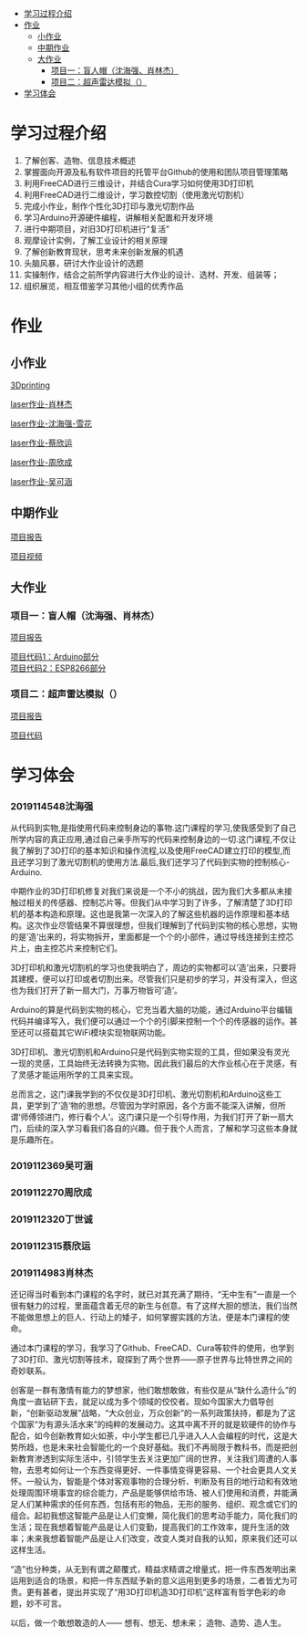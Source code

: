 - [学习过程介绍](#%E5%AD%A6%E4%B9%A0%E8%BF%87%E7%A8%8B%E4%BB%8B%E7%BB%8D)
- [作业](#%E4%BD%9C%E4%B8%9A)
  - [小作业](#%E5%B0%8F%E4%BD%9C%E4%B8%9A)
  - [中期作业](#%E4%B8%AD%E6%9C%9F%E4%BD%9C%E4%B8%9A)
  - [大作业](#%E5%A4%A7%E4%BD%9C%E4%B8%9A)
    - [项目一：盲人帽（沈海强、肖林杰）](#%E9%A1%B9%E7%9B%AE%E4%B8%80%E7%9B%B2%E4%BA%BA%E5%B8%BD%E6%B2%88%E6%B5%B7%E5%BC%BA%E8%82%96%E6%9E%97%E6%9D%B0)
    - [项目二：超声雷达模拟（）](#%E9%A1%B9%E7%9B%AE%E4%BA%8C%E8%B6%85%E5%A3%B0%E9%9B%B7%E8%BE%BE%E6%A8%A1%E6%8B%9F)
- [学习体会](#%E5%AD%A6%E4%B9%A0%E4%BD%93%E4%BC%9A)
# 学习过程介绍
1.	了解创客、造物、信息技术概述
2.	掌握面向开源及私有软件项目的托管平台Github的使用和团队项目管理策略
3.	利用FreeCAD进行三维设计，并结合Cura学习如何使用3D打印机
4.	利用FreeCAD进行二维设计，学习数控切割（使用激光切割机）
5.	完成小作业，制作个性化3D打印与激光切割作品
6.	学习Arduino开源硬件编程，讲解相关配置和开发环境
7.	进行中期项目，对旧3D打印机进行“复活”
8.	观摩设计实例，了解工业设计的相关原理
9.	了解创新教育现状，思考未来创新发展的机遇
10.	头脑风暴，研讨大作业设计的选题
11.	实操制作，结合之前所学内容进行大作业的设计、选材、开发、组装等；
12.	组织展览，相互借鉴学习其他小组的优秀作品
# 作业
## 小作业
[3Dprinting](https://www.zaowu.fun/p/6062f4d8234c46320e6d2e81)

[laser作业-肖林杰](https://www.zaowu.fun/p/6062fdb1234c46320e6d2ee5)

[laser作业-沈海强-雪花](https://zaowu.fun/p/606095ca234c46320e6d2c51)

[laser作业-蔡欣运](https://www.zaowu.fun/p/60856fc6234c46320e6d3656)

[laser作业-周欣成](https://zaowu.fun/p/60b43121234c46320e6d3813)

[laser作业-吴可涵](https://zaowu.fun/p/60b442c2234c46320e6d3835)
## 中期作业
[项目报告](https://hub.fastgit.org/Silence2540/test/blob/main/assessment3/3dprinter-hack.md)

[项目视频](https://b23.tv/hIW9UP)
## 大作业
### 项目一：盲人帽（沈海强、肖林杰）
[项目报告](https://www.zaowu.fun/p/60cfe16b234c46320e6d3e58)

[项目代码1：Arduino部分](https://github.com/Silence2540/test/blob/main/code/%E7%9B%B2%E4%BA%BA%E5%B8%BD_Arduino.c)  
[项目代码2：ESP8266部分](https://github.com/Silence2540/test/blob/main/code/%E7%9B%B2%E4%BA%BA%E5%B8%BD_ESP8266.c)
### 项目二：超声雷达模拟（）
[项目报告]()

[项目代码]()
# 学习体会
### 2019114548沈海强
从代码到实物,是指使用代码来控制身边的事物.这门课程的学习,使我感受到了自己所学内容的真正应用,通过自己亲手所写的代码来控制身边的一切.这门课程,不仅让我了解到了3D打印的基本知识和操作流程,以及使用FreeCAD建立打印的模型,而且还学习到了激光切割机的使用方法.最后,我们还学习了代码到实物的控制核心-Arduino.

中期作业的3D打印机修复对我们来说是一个不小的挑战，因为我们大多都从未接触过相关的传感器、控制芯片等。但我们从中学习到了许多，了解清楚了3D打印机的基本构造和原理。这也是我第一次深入的了解这些机器的运作原理和基本结构。这次作业尽管结果不算很理想，但我们理解到了代码到实物的核心思想，实物的是’造’出来的，将实物拆开，里面都是一个个的小部件，通过导线连接到主控芯片上，由主控芯片来控制它们。

3D打印机和激光切割机的学习也使我明白了，周边的实物都可以’造’出来，只要将其建模，便可以打印或者切割出来。尽管我们只是初步的学习，并没有深入，但这也为我们打开了新一扇大门，万事万物皆可’造’。

Arduino的算是代码到实物的核心，它充当着大脑的功能，通过Arduino平台编辑代码并编译写入，我们便可以通过一个个的引脚来控制一个个的传感器的运作。甚至还可以搭载其它WiFi模块实现物联网功能。

3D打印机、激光切割机和Arduino只是代码到实物实现的工具，但如果没有灵光一现的灵感，工具始终无法转换为实物。因此我们最后的大作业核心在于灵感，有了灵感才能运用所学的工具来实现。

总而言之，这门课我学到的不仅仅是3D打印机、激光切割机和Arduino这些工具，更学到了’造’物的思想。尽管因为学时原因，各个方面不能深入讲解，但所谓‘师傅领进门，修行看个人’。这门课只是一个引导作用，为我们打开了新一扇大门，后续的深入学习看我们各自的兴趣。但于我个人而言，了解和学习这些本身就是乐趣所在。

### 2019112369吴可涵
### 2019112270周欣成
### 2019112320丁世诚
### 2019112315蔡欣运
### 2019114983肖林杰
还记得当时看到本门课程的名字时，就已对其充满了期待，“无中生有”一直是一个很有魅力的过程，里面蕴含着无尽的新生与创意。有了这样大胆的想法，我们当然不能做思想上的巨人、行动上的矮子，如何掌握实践的方法，便是本门课程的使命。

通过本门课程的学习，我学习了Github、FreeCAD、Cura等软件的使用，也学到了3D打印、激光切割等技术，窥探到了两个世界——原子世界与比特世界之间的奇妙联系。

创客是一群有激情有能力的梦想家，他们敢想敢做，有些仅是从“缺什么造什么”的角度一直钻研下去，就足以成为多个领域的佼佼者。现如今国家大力倡导创新，“创新驱动发展”战略，“大众创业，万众创新”的一系列政策扶持，都是为了这个国家“为有源头活水来”的纯粹的发展动力。这其中离不开的就是软硬件的协作与配合，如今创新教育如火如荼，中小学生都已几乎进入人人会编程的时代，这是大势所趋，也是未来社会智能化的一个良好基础。我们不再局限于教科书，而是把创新教育渗透到实际生活中，引领学生去关注更加广阔的世界，关注我们周遭的人事物，去思考如何让一个东西变得更好、一件事情变得更容易、一个社会更具人文关怀。一般认为，智能是个体对客观事物的合理分析、判断及有目的地行动和有效地处理周围环境事宜的综合能力，产品是能够供给市场、被人们使用和消费，并能满足人们某种需求的任何东西，包括有形的物品，无形的服务、组织、观念或它们的组合。起初我想这智能产品是让人们变懒，简化我们的思考动手能力，简化我们的生活；现在我想着智能产品是让人们变勤，提高我们的工作效率，提升生活的效率；未来我想着智能产品是让人们改变，改变人类对自我的认知，原来我们还可以这样生活。

“造”也分种类，从无到有谓之颠覆式，精益求精谓之增量式，把一件东西发明出来运用到适合的场景，和把一件东西赋予新的意义运用到更多的场景，二者皆尤为可贵。更有甚者，提出并实现了“用3D打印机造3D打印机”这样富有哲学色彩的命题，妙不可言。

以后，做一个敢想敢造的人——
想有、想无、想未来；
造物、造势、造人生。
